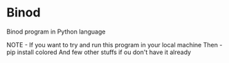 # Binod
Binod program in Python language

NOTE - If you want to try and run this program in your local machine
Then -  pip install colored
And few other stuffs if ou don't have it already
